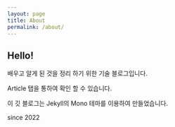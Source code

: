 ```yaml
---
layout: page
title: About
permalink: /about/
---
```


## Hello!

배우고 알게 된 것을 정리 하기 위한 기술 블로그입니다.
 
Article 탭을 통하여 확인 할 수 있습니다. 


이 깃 블로그는 Jekyll의  Mono 테마를 이용하여 만들었습니다. 
 
since 2022
<!-- ## Theme Monos
> Simple and lightweight theme for Jekyll

### Features
- Responsive.
- Syntax Highlight
- Most optimized theme for tech blog.
- Lightweight with minimum stylesheet.
- Easy to customize.
- Offers category menu.

### _config.yml
> Code block will look like this.
```yml
highlighter-theme: monokai //you can change your syntax color scheme.
date_format: "%Y-%M-%D" //and date format.
```

### Screenshots
#### Page
![alt text](/public/img/screenshot-1.png)
#### Articles
![alt text](/public/img/screenshot-2.png)
#### Page - Mobile
![alt text](/public/img/screenshot-m1.png)
#### Page - Articles
![alt text](/public/img/screenshot-m2.png)
 -->
